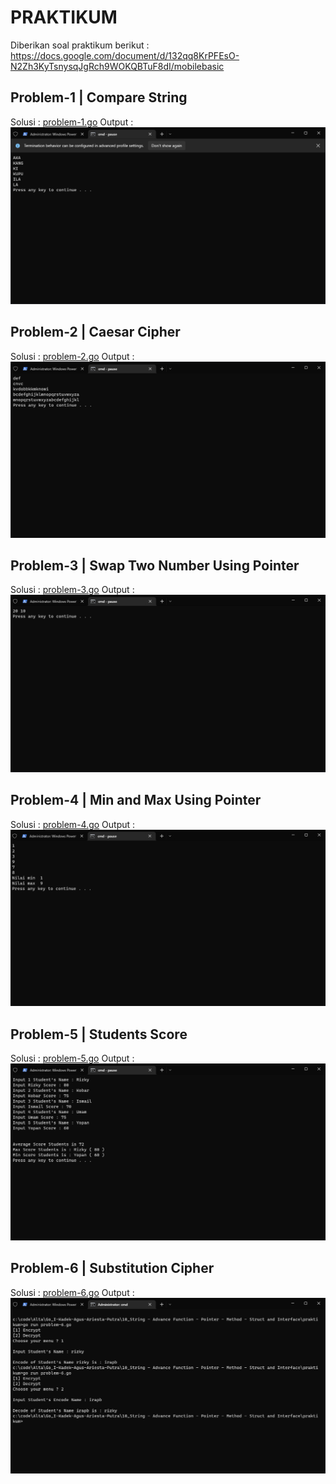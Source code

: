 # PRAKTIKUM

Diberikan soal praktikum berikut : https://docs.google.com/document/d/132qq8KrPFEsO-N2Zh3KyTsnysqJgRch9WOKQBTuF8dI/mobilebasic

## Problem-1 | Compare String

Solusi : [problem-1.go](problem-1.go)
Output :
![Solusi Problem-1](../screenshots/problem-1.png)

## Problem-2 | Caesar Cipher

Solusi : [problem-2.go](problem-2.go)
Output :
![Solusi Problem-2](../screenshots/problem-2.png)

## Problem-3 | Swap Two Number Using Pointer

Solusi : [problem-3.go](problem-3.go)
Output :
![Solusi Problem-3](../screenshots/problem-3.png)

## Problem-4 | Min and Max Using Pointer

Solusi : [problem-4.go](problem-4.go)
Output :
![Solusi Problem-4](../screenshots/problem-4.png)

## Problem-5 | Students Score

Solusi : [problem-5.go](problem-5.go)
Output :
![Solusi Problem-5](../screenshots/problem-5.png)

## Problem-6 | Substitution Cipher

Solusi : [problem-6.go](problem-6.go)
Output :
![Solusi Problem-6](../screenshots/problem-6.png)